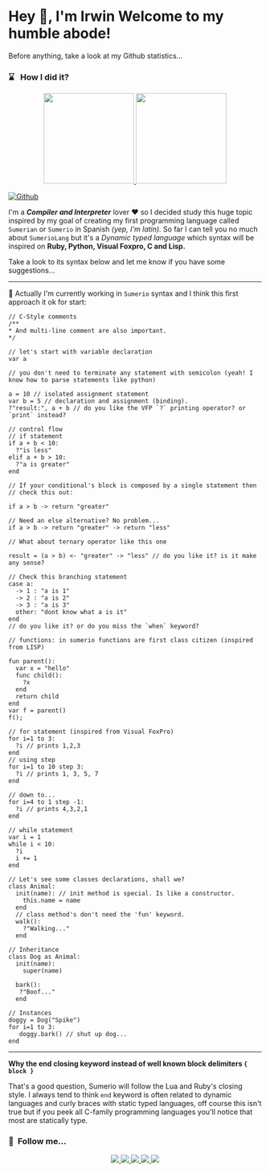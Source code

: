 <h1>    
    Hey 👋, I'm Irwin
    Welcome to my humble abode!
</h1>

Before anything, take a look at my Github statistics...

### ⌛️ &nbsp; How I did it?
<p align="center">
    <a href="https://github.com/irwin1985">
        <img height="180em" src="https://github-readme-stats-eight-theta.vercel.app/api?username=irwin1985&show_icons=true&theme=algolia&include_all_commits=true&count_private=true" />
        <img height="180em" src="https://github-readme-stats-eight-theta.vercel.app/api/top-langs/?username=irwin1985&layout=compact&langs_count=8&theme=algolia" />
    </a>
</p>

[![Github](https://img.shields.io/github/followers/Irwin1985?label=Follow&style=social)](https://github.com/Irwin1985)

I'm a ***Compiler and Interpreter*** lover ❤ so I decided study this huge topic inspired by my goal of creating my first programming language called `Sumerian` or `Sumerio` in Spanish *(yep, I'm latin).* So far I can tell you no much about `SumerioLang` but it's a *Dynamic typed language* which syntax will be inspired on **Ruby, Python, Visual Foxpro, C and Lisp.**

Take a look to its syntax below and let me know if you have some suggestions...

<hr>

🤔 Actually I'm currently working in `Sumerio` syntax and I think this first approach it ok for start:

```xBase
// C-Style comments
/**
* And multi-line comment are also important.
*/

// let's start with variable declaration
var a

// you don't need to terminate any statement with semicolon (yeah! I know how to parse statements like python)

a = 10 // isolated assignment statement
var b = 5 // declaration and assignment (binding).
?"result:", a + b // do you like the VFP `?` printing operator? or `print` instead?

// control flow
// if statement
if a + b < 10:
  ?"is less"
elif a + b > 10:
  ?"a is greater"
end

// If your conditional's block is composed by a single statement then 
// check this out:

if a > b -> return "greater"

// Need an else alternative? No problem...
if a > b -> return "greater" -> return "less"

// What about ternary operator like this one

result = (a > b) <- "greater" -> "less" // do you like it? is it make any sense?

// Check this branching statement
case a:
  -> 1 : "a is 1"
  -> 2 : "a is 2"
  -> 3 : "a is 3"
  other: "dont know what a is it"
end
// do you like it? or do you miss the `when` keyword?

// functions: in sumerio functions are first class citizen (inspired from LISP)

fun parent():
  var x = "hello"
  func child():
    ?x
  end
  return child
end
var f = parent()
f();

// for statement (inspired from Visual FoxPro)
for i=1 to 3:
  ?i // prints 1,2,3
end
// using step
for i=1 to 10 step 3:
  ?i // prints 1, 3, 5, 7
end

// down to...
for i=4 to 1 step -1:
  ?i // prints 4,3,2,1
end

// while statement
var i = 1
while i < 10:
  ?i
  i += 1
end

// Let's see some classes declarations, shall we?
class Animal:
  init(name): // init method is special. Is like a constructor.
    this.name = name
  end
  // class method's don't need the 'fun' keyword.
  walk():
    ?"Walking..."
  end

// Inheritance
class Dog as Animal:
  init(name):
    super(name)
    
  bark():
   ?"Boof..."
  end

// Instances
doggy = Dog("Spike")
for i=1 to 3:
   doggy.bark() // shut up dog...
end
```
<hr>

**Why the end closing keyword instead of well known block delimiters `{ block }`**

That's a good question, Sumerio will follow the Lua and Ruby's closing style. I always tend to think `end` keyword is often related to dynamic languages and curly braces with static typed languages, off course this isn't true but if you peek all C-family programming languages you'll notice that most are statically type.

###  🧲 &nbsp;Follow me... 
<p align="center">
    <a href="https://youtube.com/IrwinRodriguez">
        <img src="https://img.shields.io/badge/Youtube-Channel-red" />
    </a>
    <a href="mailto:rodriguez.irwin@gmail.com">
        <img src="https://img.shields.io/badge/Gmail-Contact-yellowgreen" />
    </a>
    <a href="https://twitter.com/irwin_rg">
        <img src="https://img.shields.io/badge/Twitter-irwin__rg-blue" />
    </a>
    <a href="https://instagram.com/irwinrdz85">
        <img src="https://img.shields.io/badge/Instagram-irwinrdz85-red" />
    </a>
    <a href="https://www.linkedin.com/in/irwin1985/">
        <img src="https://img.shields.io/badge/LinkedIn-irwin1985-orange" />
    </a>
</p>
